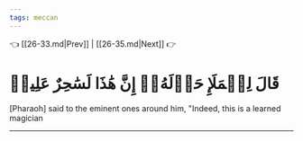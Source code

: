 ```yaml
---
tags: meccan
---
```


👈 [[26-33.md|Prev]] | [[26-35.md|Next]] 👉

# قَالَ لِلۡمَلَإِ حَوۡلَهُۥٓ إِنَّ هَٰذَا لَسَٰحِرٌ عَلِيمٞ

[Pharaoh] said to the eminent ones around him, "Indeed, this is a learned magician

---

